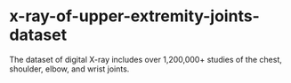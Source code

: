 # x-ray-of-upper-extremity-joints-dataset
The dataset of digital X-ray includes over 1,200,000+ studies of the chest, shoulder, elbow, and wrist joints.
